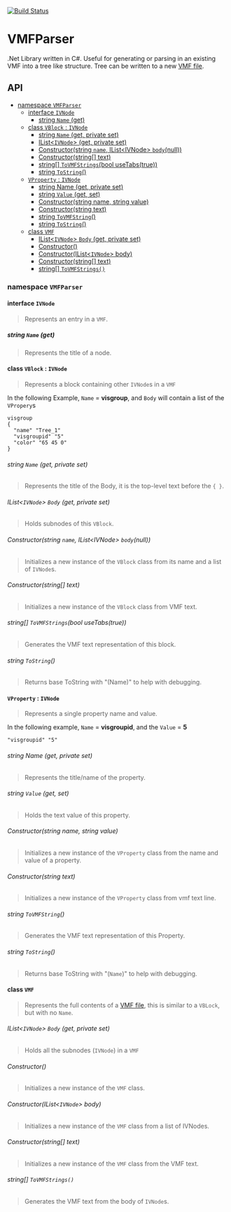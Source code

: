 [![Build Status](https://travis-ci.org/BenVlodgi/VMFParser.svg)](https://travis-ci.org/BenVlodgi/VMFParser)
# VMFParser

.Net Library written in C#. Useful for generating or parsing in an existing VMF into a tree like structure. Tree can be written to a new [VMF file](https://developer.valvesoftware.com/wiki/Valve_Map_Format).

## API
- [namespace `VMFParser`](#namespace-vmfparser)
  - [interface `IVNode`](#interface-ivnode)
    - [string `Name` (get)](#string-name-get)
  - [class `VBlock` : `IVNode`](#class-vblock--ivnode)
      - [string `Name` (get, private set)](#string-name-get-private-set)
      - [IList\<`IVNode`\> (get, private set)](#ilist-body-get-private-set)
      - [Constructor(string `name`, IList\<IVNode\> `body`(null))](#constructorstring-name-ilist-bodynull)
      - [Constructor(string[] text)](#constructorstring-text)
      - [string[] `ToVMFStrings`(bool useTabs(true))](#string-tovmfstringsbool-usetabstrue)
      - [string `ToString`()](#string-tostring)
  - [`VProperty` : `IVNode`](#vproperty--ivnode)
      - [string Name (get, private set)](#string-name-get-private-set-1)
      - [string `Value` (get, set)](#string-value-get-set)
      - [Constructor(string name, string value)](#constructorstring-name-string-value)
      - [Constructor(string text)](#constructorstring-text-1)
      - [string `ToVMFString`()](#string-tovmfstring)
      - [string `ToString`()](#string-tostring-1)
  - [class `VMF`](#class-vmf)
      - [IList\<`IVNode`\> `Body` (get, private set)](#ilist-body-get-private-set-1)
      - [Constructor()](#constructor)
      - [Constructor(IList\<`IVNode`\> body)](#constructorilist-body)
      - [Constructor(string[] text)](#constructorstring-text-2)
      - [string[] `ToVMFStrings()`](#string-tovmfstrings)




### namespace `VMFParser`
#### interface `IVNode`
> Represents an entry in a `VMF`.
##### string `Name` (get)
> Represents the title of a node.




#### class `VBlock` : `IVNode`
> Represents a block containing other `IVNode`s in a `VMF`

In the following Example, `Name` = **visgroup**, and `Body` will contain a list of the `VPropery`s

    visgroup
    {
      "name" "Tree_1"
      "visgroupid" "5"
      "color" "65 45 0"
    }

###### string `Name` (get, private set)
> Represents the title of the Body, it is the top-level text before the `{ }`.
###### IList\<`IVNode`\> `Body` (get, private set)
> Holds subnodes of this `VBlock`.
###### Constructor(string `name`, IList\<IVNode\> `body`(null))
> Initializes a new instance of the `VBlock` class from its name and a list of `IVNode`s.
###### Constructor(string[] text)
> Initializes a new instance of the `VBlock` class from VMF text.
###### string[] `ToVMFStrings`(bool useTabs(true))
> Generates the VMF text representation of this block.
###### string `ToString`()
> Returns base ToString with "(Name)" to help with debugging.




#### `VProperty` : `IVNode`
> Represents a single property name and value.

In the following example, `Name` = **visgroupid**, and the `Value` = **5**

    "visgroupid" "5"

###### string Name (get, private set)
> Represents the title/name of the property.
###### string `Value` (get, set)
> Holds the text value of this property.
###### Constructor(string name, string value)
> Initializes a new instance of the `VProperty` class from the name and value of a property.
###### Constructor(string text)
> Initializes a new instance of the `VProperty` class from vmf text line.
###### string `ToVMFString`()
> Generates the VMF text representation of this Property.
###### string `ToString`()
> Returns base ToString with "(`Name`)" to help with debugging.




#### class `VMF`
> Represents the full contents of a [VMF file](https://developer.valvesoftware.com/wiki/Valve_Map_Format), this is similar to a `VBLock`, but with no `Name`.
###### IList\<`IVNode`\> `Body` (get, private set)
> Holds all the subnodes (`IVNode`) in a `VMF`
###### Constructor()
> Initializes a new instance of the `VMF` class.
###### Constructor(IList\<`IVNode`\> body)
> Initializes a new instance of the `VMF` class from a list of IVNodes.
###### Constructor(string[] text)
> Initializes a new instance of the `VMF` class from the VMF text.
###### string[] `ToVMFStrings()`
> Generates the VMF text from the body of `IVNode`s.





